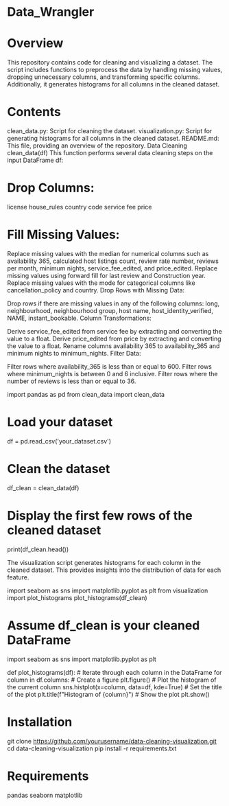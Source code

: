 # Data_Wrangler
# Overview
This repository contains code for cleaning and visualizing a dataset. The script includes functions to preprocess the data by handling missing values, dropping unnecessary columns, and transforming specific columns. Additionally, it generates histograms for all columns in the cleaned dataset.

# Contents
clean_data.py: Script for cleaning the dataset.
visualization.py: Script for generating histograms for all columns in the cleaned dataset.
README.md: This file, providing an overview of the repository.
Data Cleaning
clean_data(df)
This function performs several data cleaning steps on the input DataFrame df:

# Drop Columns:

license
house_rules
country code
service fee
price
# Fill Missing Values:

Replace missing values with the median for numerical columns such as availability 365, calculated host listings count, review rate number, reviews per month, minimum nights, service_fee_edited, and price_edited.
Replace missing values using forward fill for last review and Construction year.
Replace missing values with the mode for categorical columns like cancellation_policy and country.
Drop Rows with Missing Data:

Drop rows if there are missing values in any of the following columns: long, neighbourhood, neighbourhood group, host name, host_identity_verified, NAME, instant_bookable.
Column Transformations:

Derive service_fee_edited from service fee by extracting and converting the value to a float.
Derive price_edited from price by extracting and converting the value to a float.
Rename columns availability 365 to availability_365 and minimum nights to minimum_nights.
Filter Data:

Filter rows where availability_365 is less than or equal to 600.
Filter rows where minimum_nights is between 0 and 6 inclusive.
Filter rows where the number of reviews is less than or equal to 36.


import pandas as pd
from clean_data import clean_data

# Load your dataset
df = pd.read_csv('your_dataset.csv')

# Clean the dataset
df_clean = clean_data(df)

# Display the first few rows of the cleaned dataset
print(df_clean.head())


The visualization script generates histograms for each column in the cleaned dataset. This provides insights into the distribution of data for each feature.

import seaborn as sns
import matplotlib.pyplot as plt
from visualization import plot_histograms
plot_histograms(df_clean)

# Assume df_clean is your cleaned DataFrame

import seaborn as sns
import matplotlib.pyplot as plt

def plot_histograms(df):
    # Iterate through each column in the DataFrame
    for column in df.columns:
        # Create a figure
        plt.figure()
        # Plot the histogram of the current column
        sns.histplot(x=column, data=df, kde=True)
        # Set the title of the plot
        plt.title(f"Histogram of {column}")
        # Show the plot
        plt.show()

# Installation

git clone https://github.com/yourusername/data-cleaning-visualization.git
cd data-cleaning-visualization
pip install -r requirements.txt

# Requirements
pandas
seaborn
matplotlib
